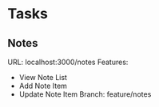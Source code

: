 # Tasks

## Notes

URL: localhost:3000/notes
Features:
- View Note List
- Add Note Item
- Update Note Item
Branch: feature/notes